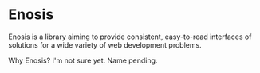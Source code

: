 # Enosis

Enosis is a library aiming to provide consistent, easy-to-read interfaces of solutions for a wide variety of web development problems.

Why Enosis? I'm not sure yet. Name pending.
